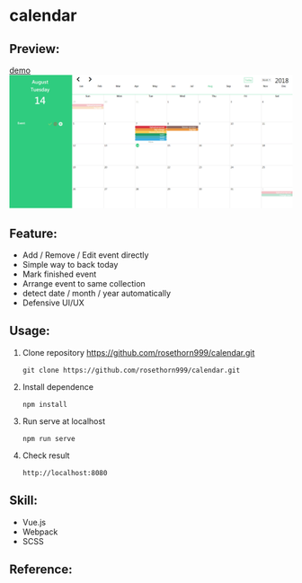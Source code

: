 # calendar

## Preview:

[demo](https://rosethorn999.github.io/calendar/)
![previewGif](https://raw.githubusercontent.com/rosethorn999/calendar/master/previewDesktop.gif)

## Feature:

- Add / Remove / Edit event directly
- Simple way to back today
- Mark finished event
- Arrange event to same collection
- detect date / month / year automatically
- Defensive UI/UX

## Usage:

1.  Clone repository https://github.com/rosethorn999/calendar.git
    ```
    git clone https://github.com/rosethorn999/calendar.git
    ```
2.  Install dependence
    ```
    npm install
    ```
3.  Run serve at localhost
    ```
    npm run serve
    ```
4.  Check result
    ```
    http://localhost:8080
    ```

## Skill:

- Vue.js
- Webpack
- SCSS

## Reference:
